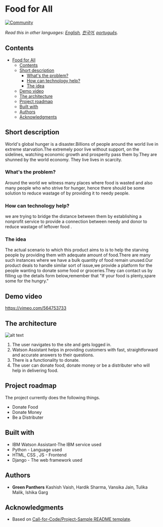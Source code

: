 # Food for All

[![Community](https://img.shields.io/badge/Join-Community-blue)](https://developer.ibm.com/callforcode/get-started/)

_Read this in other languages: [English](README.md), [한국어](./docs/README.ko.md), [português](./docs/README.pt_br.md)._

## Contents

- [Food for All](#submission-or-project-name)
  - [Contents](#contents)
  - [Short description](#short-description)
    - [What's the problem?](#whats-the-problem)
    - [How can technology help?](#how-can-technology-help)
    - [The idea](#the-idea)
  - [Demo video](#demo-video)
  - [The architecture](#the-architecture)
  - [Project roadmap](#project-roadmap)
  - [Built with](#built-with)
  - [Authors](#authors)
  - [Acknowledgments](#acknowledgments)

## Short description
World's global hunger is a disaster.Billions of people around the world live in extreme starvation.The extremely poor live without support, on the sidelines, watching economic growth and prosperity pass them by.They are shunned by the world economy. They live lives in scarcity.


### What's the problem?
Around the world we witness many places where food is wasted and also many people who who strive for hunger, hence there should be some solution to reduce wastage of by providing it to needy people.

### How can technology help?
we are trying to bridge the distance between them by establishing a nonprofit service to provide a connection between needy and donor to  reduce wastage of leftover food .


### The idea
The actual scenario to which this product aims to is to help the starving people by providing them with adequate amount of food.There are many such instances where we have a bulk quantity of food remain unused.Our product deals to handle similar sort of issue,we provide a platform for the people wanting to donate some food or groceries.They can contact us by filling up the details form below,remember that "If your food is plenty,spare some for the hungry."



## Demo video

https://vimeo.com/564753733

## The architecture

![alt text](https://github.com/kashishvaish/FoodForAll/blob/main/workflow.png?raw=true)

1. The user navigates to the site and gets logged in.
2. Watson Assistant helps in providing customers with fast, straightforward and accurate answers to their questions.
3. There is a functionality to donate.
4. The user can donate food, donate money or be a distributer who will help in delivering food.

## Project roadmap

The project currently does the following things.

- Donate Food
- Donate Money
- Be a Distributer



## Built with
- IBM Watson Assistant-The IBM service used
- Python - Language used 
- HTML, CSS , JS - Frontend
- Django - The web framework used



## Authors

- **Green Panthers**  Kashish Vaish, Hardik Sharma, Vansika Jain, Tulika Malik, Ishika Garg

## Acknowledgments

- Based on [Call-for-Code/Project-Sample README template](https://github.com/Call-for-Code/Project-Sample#readme).


